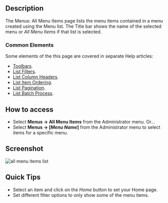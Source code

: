 <!-- Filename: Help4.x:Menus:_Items / Display title: Menus: All Menu Items -->

## Description

The Menus: All Menu Items page lists the menu items contained in a menu created
using the Menu list.
The Title bar shows the name of the selected menu or *All Menu Items* if
that list is selected.

### Common Elements

Some elements of the this page are covered in separate Help articles:

* [Toolbars](jdocmanual?article=help/common-elements/toolbars "").
* [List Filters](jdocmanual?article=help/common-elements/list-filters "").
* [List Column Headers](jdocmanual?article=help/common-elements/list-column-headers "").
* [List Item Ordering](jdocmanual?article=help/common-elements/list-ordering "").
* [List Pagination](jdocmanual?article=help/common-elements/list-pagination "").
* [List Batch Process](jdocmanual?article=help/common-elements/list-batch-process "").

## How to access

- Select **Menus → All Menu Items** from the Administrator menu.
  Or...
- Select **Menus → \[*Menu Name*\]** from the Administrator menu to
  select items for a specific menu.

## Screenshot

![all menu items list](../../../en/images/menus/menus-all-menu-items-list.png)

## Quick Tips

- Select an item and click on the *Home* button to set your Home page.
- Set different filter options to only show some of the menu items.

